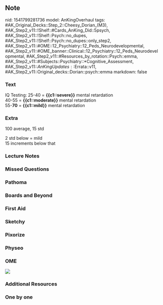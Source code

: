 ## Note
nid: 1541799281736
model: AnKingOverhaul
tags: #AK_Original_Decks::Step_2::Cheesy_Dorian_(M3), #AK_Step2_v11::!Shelf::#Cards_AnKing_Did::5psych, #AK_Step2_v11::!Shelf::Psych::no_dupes, #AK_Step2_v11::!Shelf::Psych::no_dupes::only_step2, #AK_Step2_v11::#OME::12_Psychiatry::12_Peds_Neurodevelopmental, #AK_Step2_v11::#OME_banner::Clinical::12_Psychiatry::12_Peds_Neurodevelopmental, #AK_Step2_v11::#Resources_by_rotation::Psych::emma, #AK_Step2_v11::#Subjects::Psychiatry::*Cognitive_Assessment, #AK_Step2_v11::$AnKingUpdates::$Errata::v11, #AK_Step2_v11::Original_decks::Dorian::psych::emma
markdown: false

### Text
<div>
  IQ Testing: 25-40 = <b>{{c1::severe}}</b> mental retardation
</div>
<div>
  40-55 = <b>{{c1::moderate}}</b> mental retardation
</div>55-<b>70</b> = <b>{{c1::mild}}</b> mental retardation

### Extra
100 average, 15 std
<div>
  2 std below = mild
</div>
<div>
  15 increments below that
</div>

### Lecture Notes


### Missed Questions


### Pathoma


### Boards and Beyond


### First Aid


### Sketchy


### Pixorize


### Physeo


### OME
<div class="ome-widget">
  <a href=
  "https://onlinemeded.org/spa/psychiatry/peds-neurodevelopmental/acquire?ref=anki">
  <img src="_OME_AnkiFlashcards_Lesson_3.png"></a>
</div>

### Additional Resources


### One by one

